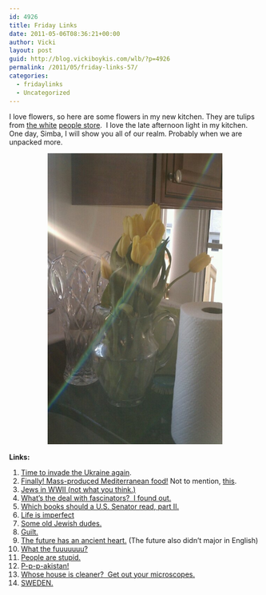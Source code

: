 ```yaml
---
id: 4926
title: Friday Links
date: 2011-05-06T08:36:21+00:00
author: Vicki
layout: post
guid: http://blog.vickiboykis.com/wlb/?p=4926
permalink: /2011/05/friday-links-57/
categories:
  - fridaylinks
  - Uncategorized
---
```

I love flowers, so here are some flowers in my new kitchen. They are tulips from [the white](http://stuffwhitepeoplelike.com/2008/02/03/48-whole-foods-and-grocery-co-ops/) [people store](http://stuffwhitepeoplelike.com/2008/02/03/48-whole-foods-and-grocery-co-ops/).  I love the late afternoon light in my kitchen. One day, Simba, I will show you all of our realm. Probably when we are unpacked more.

<p style="text-align: center;">
  <a href="https://raw.githubusercontent.com/veekaybee/wlb/gh-pages/assets/images/2011/05/wpid-IMAG0782.jpg"><img class="aligncenter size-full wp-image-4927" title="wpid-IMAG0782.jpg" src="https://raw.githubusercontent.com/veekaybee/wlb/gh-pages/assets/images/2011/05/wpid-IMAG0782.jpg" alt="" width="350" height="583" /></a>
</p>

<p style="text-align: center;">
  <p>
    <strong>Links:</strong>
  </p>
  
  <ol>
    <li>
      <a href="http://www.telegraph.co.uk/news/worldnews/europe/russia/8481095/Russia-and-Ukraine-squabble-over-fairytale-characters.html" target="_blank">Time to invade the Ukraine again</a>.
    </li>
    <li>
      <a href="http://www.qsrmagazine.com/emerging-concepts/one-watch-garbanzo" target="_blank">Finally! Mass-produced Mediterranean food!</a> Not to mention, <a href="http://www.tabletmag.com/life-and-religion/66495/world-feeder/" target="_blank">this</a>.
    </li>
    <li>
      <a href="http://digitalcomicmuseum.com/preview/index.php?did=13993&page=2" target="_blank">Jews in WWII (not what you think.)</a>
    </li>
    <li>
      <a href="http://www.shesnotfromyorkshire.com/2010/03/08/why-do-british-women-wear-hats-to-weddings-and-what-is-their-secret-for-making-it-look-so-stylish/" target="_blank">What&#8217;s the deal with fascinators?  I found out. </a>
    </li>
    <li>
      <a href="http://www.cnas.org/blogs/abumuqawama/2011/04/what-books-foreign-affairs-should-us-senator-read.html" target="_blank">Which books should a U.S. Senator read, part II. </a>
    </li>
    <li>
      <a href="http://makingitlovely.com/2011/04/25/family-photo-time/#more-10380" target="_blank">Life is imperfect</a>
    </li>
    <li>
      <a href="http://www.tabletmag.com/life-and-religion/66732/republic-of-letters/" target="_blank">Some old Jewish dudes.</a>
    </li>
    <li>
      <a href="http://www.spousonomics.com/2772/2011/05/the-guilt-incentive/" target="_blank">Guilt.</a>
    </li>
    <li>
      <a href="http://therumpus.net/2011/05/dear-sugar-the-rumpus-advice-column-72-the-future-has-an-ancient-heart/" target="_blank">The future has an ancient heart.</a> (The future also didn&#8217;t major in English)
    </li>
    <li>
      <a href="http://thehairpin.com/2011/05/the-road-to-hell-is-paved-with-kfc" target="_blank">What the fuuuuuuu?</a>
    </li>
    <li>
      <a href="http://dovbear.blogspot.com/2011/05/who-is-osama-bin-ladin.html" target="_blank">People are stupid. </a>
    </li>
    <li>
      <a href="http://emilylhauserinmyhead.wordpress.com/2011/05/03/pakistan-whats-up-with-that/" target="_blank">P-p-p-akistan!</a>
    </li>
    <li>
      <a href="http://hookedonhouses.net/2011/05/04/im-never-inviting-you-to-my-house/" target="_blank">Whose house is cleaner?  Get out your microscopes. </a>
    </li>
    <li>
      <a href="http://howaboutorange.blogspot.com/2011/05/i-love-stockholm.html" target="_blank">SWEDEN.</a>
    </li>
  </ol>